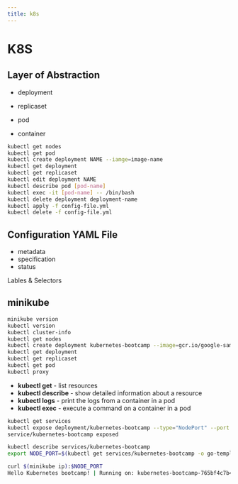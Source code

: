 ```yaml
---
title: k8s
---
```

# K8S

## Layer of Abstraction

- deployment

- replicaset

- pod

- container



```sh
kubectl get nodes
kubectl get pod
kubectl create deployment NAME --iamge=image-name
kubectl get deployment
kubectl get replicaset
kubectl edit deployment NAME
kubectl describe pod [pod-name]
kubectl exec -it [pod-name] -- /bin/bash
kubectl delete deployment deployment-name
kubectl apply -f config-file.yml
kubectl delete -f config-file.yml
```



## Configuration YAML File

- metadata
- specification
- status



Lables & Selectors



## minikube

```sh
minikube version
kubectl version
kubectl cluster-info
kubectl get nodes
kubectl create deployment kubernetes-bootcamp --image=gcr.io/google-samples/kubernetes-bootcamp:v1
kubectl get deployment
kubectl get replicaset
kubectl get pod
kubectl proxy


```

- **kubectl get** - list resources
- **kubectl describe** - show detailed information about a resource
- **kubectl logs** - print the logs from a container in a pod
- **kubectl exec** - execute a command on a container in a pod

```sh
kubectl get services
kubectl expose deployment/kubernetes-bootcamp --type="NodePort" --port 8080
service/kubernetes-bootcamp exposed

kubectl describe services/kubernetes-bootcamp
export NODE_PORT=$(kubectl get services/kubernetes-bootcamp -o go-template='{{(index .spec.ports 0).nodePort}}')

curl $(minikube ip):$NODE_PORT
Hello Kubernetes bootcamp! | Running on: kubernetes-bootcamp-765bf4c7b4-x966z | v=1
```

